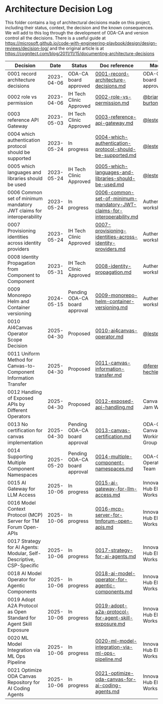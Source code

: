 # Architecture Decision Log

This folder contains a log of architectural decisions made on this project, including their status, context, the decision and the known consequences. We will add to this log through the development of ODA-CA and version control all the decisions. There is a useful guide at https://microsoft.github.io/code-with-engineering-playbook/design/design-reviews/decision-log/ and the original article is at https://cognitect.com/blog/2011/11/15/documenting-architecture-decisions

| Decision | Date | Status | Doc reference | Made By |
|----------|-------|-------|---------------|---------|
| 0001 record architecture decisions | 2023-04-06 | ODA-CA board approved | [0001-record-architecture-decisions.md](0001-record-architecture-decisions.md) |   ODA-CA board approved   |
| 0002 role vs permission | 2023-04-06 | IH Tech Clinic Approved | [0002-role-vs-permission.md](0002-role-vs-permission.md) |   [@brian-burton](https://www.github.com/brian-burton)   |
| 0003 reference API Gateway | 2023-05-03 | IH Tech Clinic Approved | [0003-reference-api-gateway.md](0003-reference-api-gateway.md) |   [@lesterthomas](https://www.github.com/lesterthomas)   |
| 0004 which authentication protocol should be supported | 2023-05-24 | In progress | [0004-which-authentication-protocol-should-be-supported.md](0004-which-authentication-protocol-should-be-supported.md) |   [@lesterthomas](https://www.github.com/lesterthomas)   |
| 0005 which languages and libraries should be used | 2023-05-24 | IH Tech Clinic Approved | [0005-which-languages-and-libraries-should-be-used.md](0005-which-languages-and-libraries-should-be-used.md) |   [@lesterthomas](https://www.github.com/lesterthomas)   |
| 0006 Common set of minimum mandatory JWT claims for interoperability | 2023-05-24 | In progress | [0006-common-set-of-minimum-mandatory-JWT-claims-for-interoperability.md](0006-common-set-of-minimum-mandatory-JWT-claims-for-interoperability.md) |  Authentication workshop |
| 0007 Provisioning identities across identity providers | 2023-05-24 | IH Tech Clinic Approved | [0007-provisioning-identities-across-identity-providers.md](0007-provisioning-identities-across-identity-providers.md) |  Authentication workshop |
| 0008 Identity Propagation from Component to Component | 2023-05-31 | IH Tech Clinic Approved | [0008-identity-propagation.md](0008-identity-propagation.md) |  Authentication workshop |
| 0009 Monorepo Helm and Container versioning | 2024-05-15 | Pending ODA-CA board approval | [0009-monorepo-helm-container-versioning.md](0009-monorepo-helm-container-versioning.md) |  Authentication workshop |
| 0010 AI4Canvas Operator Scope Decision | 2025-04-30 | Proposed | [0010-ai4canvas-operator.md](0010-ai4canvas-operator.md) |  [@lesterthomas](https://www.github.com/lesterthomas) |
| 0011 Uniform Method for Canvas-to-Component Information Transfer | 2025-04-30 | Proposed | [0011-canvas-information-transfer.md](0011-canvas-information-transfer.md) |  [@ferenc-hechler](https://www.github.com/ferenc-hechler) |
| 0012 Handling of Exposed APIs by Different Operators | 2025-04-30 | Proposed | [0012-exposed-api-handling.md](0012-exposed-api-handling.md) |  Canvas Spec Jam Workshop |
| 0013 No certification for canvas implementation | 2025-04-30 | Pending ODA-CA board approval | [0013-canvas-certification.md](0013-canvas-certification.md) |  ODA-CA Canvas Working Group |
| 0014 Supporting Multiple Component Namespaces | 2025-05-20 | Pending ODA-CA board approval | [0014-multiple-component-namespaces.md](0014-multiple-component-namespaces.md) |  ODA-CA Operations Team |
| 0015 AI Gateway for LLM Access | 2025-10-06 | In progress | [0015-ai-gateway-for-llm-access.md](0015-ai-gateway-for-llm-access.md) |  Innovation Hub Elevate Workshop |
| 0016 Model Context Protocol (MCP) Server for TM Forum Open-APIs | 2025-10-06 | In progress | [0016-mcp-server-for-tmforum-open-apis.md](0016-mcp-server-for-tmforum-open-apis.md) |  Innovation Hub Elevate Workshop |
| 0017 Strategy for AI Agents: Modular, Self-Descriptive, CSP-Specific | 2025-10-06 | In progress | [0017-strategy-for-ai-agents.md](0017-strategy-for-ai-agents.md) |  Innovation Hub Elevate Workshop |
| 0018 AI Model Operator for Agentic Components | 2025-10-06 | In progress | [0018-ai-model-operator-for-agentic-components.md](0018-ai-model-operator-for-agentic-components.md) |  Innovation Hub Elevate Workshop |
| 0019 Adopt A2A Protocol as Open Standard for Agent Skill Exposure | 2025-10-06 | In progress | [0019-adopt-a2a-protocol-for-agent-skill-exposure.md](0019-adopt-a2a-protocol-for-agent-skill-exposure.md) |  Innovation Hub Elevate Workshop |
| 0020 ML Model Integration via ML Ops Pipeline | 2025-10-06 | In progress | [0020-ml-model-integration-via-ml-ops-pipeline.md](0020-ml-model-integration-via-ml-ops-pipeline.md) |  Innovation Hub Elevate Workshop |
| 0021 Optimize ODA Canvas Repository for AI Coding Agents | 2025-10-06 | In progress | [0021-optimize-oda-canvas-for-ai-coding-agents.md](0021-optimize-oda-canvas-for-ai-coding-agents.md) |  Innovation Hub Elevate Workshop |
